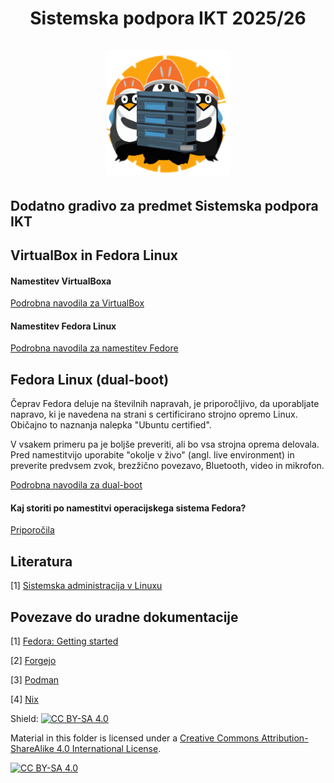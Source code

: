 <h1 align="center">
Sistemska podpora IKT 2025/26 <br><br> <img width="200" height="200" src="./.github/figures/SistemskaPodporaIKT256.png">
</h1>

## Dodatno gradivo za predmet Sistemska podpora IKT

## VirtualBox in Fedora Linux
#### Namestitev VirtualBoxa
[Podrobna navodila za VirtualBox](./podrobna-navodila/VirtualBox.md)

#### Namestitev Fedora Linux
[Podrobna navodila za namestitev Fedore](./podrobna-navodila/Fedora.md)

## Fedora Linux (dual-boot)
Čeprav Fedora deluje na številnih napravah, je priporočljivo, da uporabljate napravo, ki je navedena na strani s certificirano strojno opremo Linux. Običajno to naznanja nalepka "Ubuntu certified".

V vsakem primeru pa je boljše preveriti, ali bo vsa strojna oprema delovala. Pred namestitvijo uporabite "okolje v živo" (angl. live environment) in preverite predvsem zvok, brezžično povezavo, Bluetooth, video in mikrofon.

[Podrobna navodila za dual-boot](./podrobna-navodila/Dual-boot.md)

#### Kaj storiti po namestitvi operacijskega sistema Fedora?
[Priporočila](./podrobna-navodila/fedora-po-namestitvi.md)

## Literatura

[1] [Sistemska administracija v Linuxu](https://press.um.si/index.php/ump/catalog/book/824)

## Povezave do uradne dokumentacije

[1] [Fedora: Getting started](https://docs.fedoraproject.org/en-US/fedora/latest/getting-started/)

[2] [Forgejo](https://forgejo.org/)

[3] [Podman](https://podman.io/)

[4] [Nix](https://nixos.org/)

Shield: [![CC BY-SA 4.0][cc-by-sa-shield]][cc-by-sa]

Material in this folder is licensed under a
[Creative Commons Attribution-ShareAlike 4.0 International License][cc-by-sa].

[![CC BY-SA 4.0][cc-by-sa-image]][cc-by-sa]

[cc-by-sa]: http://creativecommons.org/licenses/by-sa/4.0/
[cc-by-sa-image]: https://licensebuttons.net/l/by-sa/4.0/88x31.png
[cc-by-sa-shield]: https://img.shields.io/badge/License-CC%20BY--SA%204.0-lightgrey.svg
